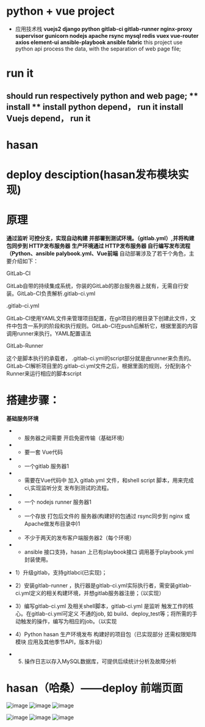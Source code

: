 # python + vue project
* 应用技术栈
**vuejs2
django
python
gitlab-ci
gitlab-runner
nginx-proxy
supervisor
gunicorn
nodejs
apache
rsync
mysql
redis
vuex
vue-router
axios
element-ui
ansible-playbook
ansible
fabric**
this project use python api process the data, with the separation of web page file;

# run it
should run respectively python and web page; 
** install **
install python depend， run it
install Vuejs depend， run it
---
# hasan
# deploy desciption(hasan发布模块实现)
# 原理

**通过监听 可控分支，实现自动构建 并部署到测试环境。（gitlab.yml）,并将构建包同步到 HTTP发布服务器**
**生产环境通过 HTTP发布服务器 自行编写发布流程（Python、ansible palybook.yml、Vue前端**
自动部署涉及了若干个角色，主要介绍如下：

GitLab-CI

GitLab自带的持续集成系统，你装的GitLab的那台服务器上就有，无需自行安装。GitLab-CI负责解析.gitlab-ci.yml

.gitlab-ci.yml

GitLab-CI使用YAML文件来管理项目配置，在git项目的根目录下创建此文件，文件中包含一系列的阶段和执行规则。GitLab-CI在push后解析它，根据里面的内容调用runner来执行。YAML配置语法

GitLab-Runner

这个是脚本执行的承载者， .gitlab-ci.yml的script部分就是由runner来负责的。GitLab-CI解析项目里的.gitlab-ci.yml文件之后，根据里面的规则，分配到各个Runner来运行相应的脚本script

# 搭建步骤：

**基础服务环境**
* - 服务器之间需要 开启免密传输（基础环境）
* - 要一套 Vue代码
* - 一个gitlab 服务器1
* - 需要在Vue代码中 加入 gitlab.yml 文件，和shell script 脚本，用来完成ci,实现监听分支 发布到测试的流程。 
* - 一个 nodejs runner 服务器1
* - 一个存放 打包后文件的 服务器(构建好的包通过 rsync同步到 nginx 或Apache做发布目录中)1
* - 不少于两天的发布客户端服务器2（每个环境）
* - ansible 接口支持，hasan 上已有playbook接口 调用基于playbook.yml 封装使用。

* 1）升级gitlab，支持gitlabci(已实现)；
* 2）安装gitlab-runner ，执行器是gitlab-ci.yml实际执行者，需安装gitlab-ci.yml定义的相关构建环境，并想gitlab服务器注册；（以实现）
* 3）编写gitlab-ci.yml 及相关shell脚本，gitlab-ci.yml 是监听 触发工作的核心。在gitlab-ci.yml可定义 不通的job, 如 build、deploy_test等；将所需的手动触发的操作，编写为相应的job。（以实现
* 4）Python hasan 生产环境发布 构建好的项目包（已实现部分 还需权限矩阵模块 应用及其他季节API，版本升级）
* 5) 操作日志以存入MySQL数据库，可提供后续统计分析及故障分析
# hasan（哈桑）——deploy 前端页面


![image](https://github.com/xiaofangl/hasan/blob/master/tupian/index.jpeg?raw=true)
![image](https://github.com/xiaofangl/hasan/blob/master/tupian/add.jpeg?raw=true)
![image](https://github.com/xiaofangl/hasan/blob/master/tupian/manage.jpeg?raw=true)

![image](https://github.com/xiaofangl/hasan/blob/master/tupian/deploy.jpeg?raw=true?)
![image](https://github.com/xiaofangl/hasan/blob/master/tupian/choose_branch.jpeg?raw=true)
![image](https://github.com/xiaofangl/hasan/blob/master/tupian/deploy_end.jpeg?raw=true)
